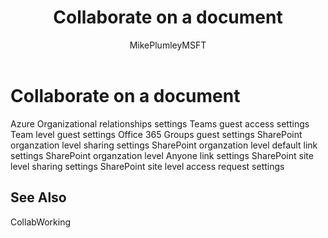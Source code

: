 ﻿---
title: "Collaborate on a document"
ms.author: mikeplum
author: MikePlumleyMSFT
manager: pamgreen
audience: ITPro
ms.topic: article
ms.service: o365-solutions
localization_priority: Priority
description: "Learn how to collaborate on a document in SharePoint and OneDrive."
---

# Collaborate on a document

Azure Organizational relationships settings
Teams guest access settings
Team level guest settings
Office 365 Groups guest settings
SharePoint organzation level sharing settings
SharePoint organzation level default link settings
SharePoint organzation level Anyone link settings
SharePoint site level sharing settings
SharePoint site level access request settings



## See Also

CollabWorking
